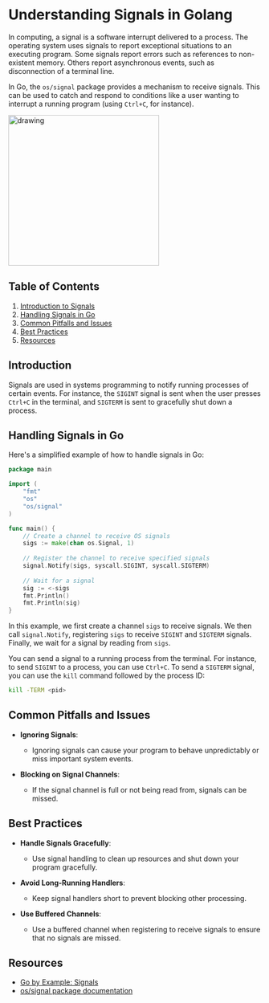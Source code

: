 # Understanding Signals in Golang

In computing, a signal is a software interrupt delivered to a process. The operating system uses signals to report exceptional situations to an executing program. Some signals report errors such as references to non-existent memory. Others report asynchronous events, such as disconnection of a terminal line.

In Go, the `os/signal` package provides a mechanism to receive signals. This can be used to catch and respond to conditions like a user wanting to interrupt a running program (using `Ctrl+C`, for instance).

<img src="https://miro.medium.com/v2/resize:fit:1400/format:webp/1*WRUe5p-pzLyCpU6hLvNVUg.png" alt="drawing" height="300"/>

## Table of Contents

1. [Introduction to Signals](#introduction)
2. [Handling Signals in Go](#handling-signals-in-go)
3. [Common Pitfalls and Issues](#common-pitfalls-and-issues)
4. [Best Practices](#best-practices)
5. [Resources](#resources)

## Introduction

Signals are used in systems programming to notify running processes of certain events. For instance, the `SIGINT` signal is sent when the user presses `Ctrl+C` in the terminal, and `SIGTERM` is sent to gracefully shut down a process.

## Handling Signals in Go

Here's a simplified example of how to handle signals in Go:

```go
package main

import (
    "fmt"
    "os"
    "os/signal"
)

func main() {
    // Create a channel to receive OS signals
    sigs := make(chan os.Signal, 1)
    
    // Register the channel to receive specified signals
    signal.Notify(sigs, syscall.SIGINT, syscall.SIGTERM)
    
    // Wait for a signal
    sig := <-sigs
    fmt.Println()
    fmt.Println(sig)
}
```

In this example, we first create a channel `sigs` to receive signals. We then call `signal.Notify`, registering `sigs` to receive `SIGINT` and `SIGTERM` signals. Finally, we wait for a signal by reading from `sigs`.

You can send a signal to a running process from the terminal. For instance, to send `SIGINT` to a process, you can use `Ctrl+C`. To send a `SIGTERM` signal, you can use the `kill` command followed by the process ID:

```bash
kill -TERM <pid>
```

## Common Pitfalls and Issues

- **Ignoring Signals**:
    - Ignoring signals can cause your program to behave unpredictably or miss important system events.

- **Blocking on Signal Channels**:
    - If the signal channel is full or not being read from, signals can be missed.

## Best Practices

- **Handle Signals Gracefully**:
    - Use signal handling to clean up resources and shut down your program gracefully.

- **Avoid Long-Running Handlers**:
    - Keep signal handlers short to prevent blocking other processing.

- **Use Buffered Channels**:
    - Use a buffered channel when registering to receive signals to ensure that no signals are missed.

## Resources

- [Go by Example: Signals](https://gobyexample.com/signals)
- [os/signal package documentation](https://pkg.go.dev/os/signal)
